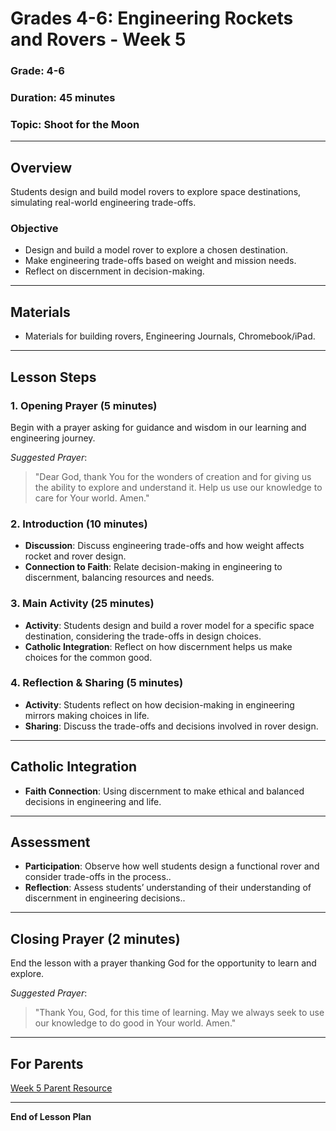 
# Grades 4-6: Engineering Rockets and Rovers - Week 5

### **Grade**: 4-6  
### **Duration**: 45 minutes  
### **Topic**: Shoot for the Moon

---

## **Overview**
Students design and build model rovers to explore space destinations, simulating real-world engineering trade-offs.

### **Objective**
- Design and build a model rover to explore a chosen destination.
- Make engineering trade-offs based on weight and mission needs.
- Reflect on discernment in decision-making.

---

## **Materials**
- Materials for building rovers, Engineering Journals, Chromebook/iPad.

---

## **Lesson Steps**

### **1. Opening Prayer (5 minutes)**  
Begin with a prayer asking for guidance and wisdom in our learning and engineering journey.

_Suggested Prayer_:  
> "Dear God, thank You for the wonders of creation and for giving us the ability to explore and understand it. Help us use our knowledge to care for Your world. Amen."

### **2. Introduction (10 minutes)**  
- **Discussion**: Discuss engineering trade-offs and how weight affects rocket and rover design.
- **Connection to Faith**: Relate decision-making in engineering to discernment, balancing resources and needs.

### **3. Main Activity (25 minutes)**  
- **Activity**: Students design and build a rover model for a specific space destination, considering the trade-offs in design choices.
- **Catholic Integration**: Reflect on how discernment helps us make choices for the common good.

### **4. Reflection & Sharing (5 minutes)**  
- **Activity**: Students reflect on how decision-making in engineering mirrors making choices in life.
- **Sharing**: Discuss the trade-offs and decisions involved in rover design.

---

## **Catholic Integration**
- **Faith Connection**: Using discernment to make ethical and balanced decisions in engineering and life.

---

## **Assessment**
- **Participation**: Observe how well students design a functional rover and consider trade-offs in the process..
- **Reflection**: Assess students’ understanding of their understanding of discernment in engineering decisions..

---

## **Closing Prayer (2 minutes)**  
End the lesson with a prayer thanking God for the opportunity to learn and explore.

_Suggested Prayer_:  
> "Thank You, God, for this time of learning. May we always seek to use our knowledge to do good in Your world. Amen."

---

## **For Parents**  
[Week 5 Parent Resource](#)

---

**End of Lesson Plan**
